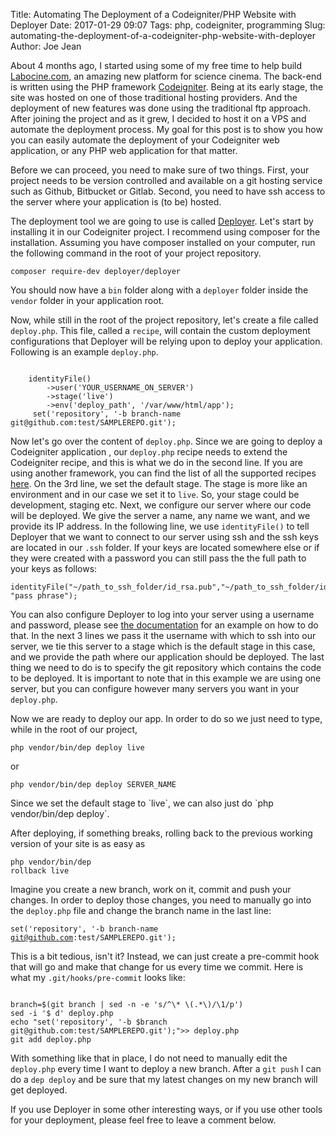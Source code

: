 Title: Automating The Deployment of a Codeigniter/PHP Website with Deployer
Date: 2017-01-29 09:07
Tags: php, codeigniter, programming
Slug: automating-the-deployment-of-a-codeigniter-php-website-with-deployer
Author: Joe Jean


About 4 months ago, I started using some of my free time to help build [Labocine.com](http://labocine.com/), an amazing new platform for science cinema.  The back-end is written using the PHP framework [Codeigniter](https://www.codeigniter.com/). Being at its early stage, the site was hosted on one of those traditional hosting providers. And the deployment of new features was done using the traditional ftp approach. After joining the project and as it grew, I decided to host it on a VPS and automate the deployment process. My goal for this post is to show you how you can easily automate the deployment of your Codeigniter web application, or any PHP web application for that matter.

Before we can proceed, you need to make sure of two things. First, your project needs to be version controlled and available on a git hosting service such as Github, Bitbucket or Gitlab. Second, you need to have ssh access to the server where your application is (to be) hosted. 

The deployment tool we are going to use is called [Deployer](https://deployer.org/). Let's start by installing it in our Codeigniter project. I recommend using composer for the installation. Assuming you have composer installed on your computer, run the following command in the root of your project repository. 

    composer require-dev deployer/deployer
  
You should now have a `bin` folder along with a `deployer` folder inside the `vendor` folder in your application root. 

Now, while still in the root of the project repository, let's create a file called `deploy.php`. This file, called a `recipe`,  will contain the custom deployment configurations that Deployer will be relying upon to deploy your application. Following is an example `deploy.php`. 
<pre><code>
    <?php
    require 'recipe/codeigniter.php';
    set('default_stage', 'live');
    server('SERVER_NAME', 'SERVER_IP_ADDRESS')
        ->identityFile()
        ->user('YOUR_USERNAME_ON_SERVER')
        ->stage('live')
        ->env('deploy_path', '/var/www/html/app');
     set('repository', '-b branch-name git@github.com:test/SAMPLEREPO.git');
</code></pre>
Now let's go over the content of `deploy.php`. Since we are going to deploy a Codeigniter application , our `deploy.php` recipe needs to extend the Codeigniter recipe, and this is what we do in the second line. If you are using another framework, you can find the list of all the supported recipes [here](https://github.com/deployphp/deployer/tree/master/recipe). 
On the 3rd line, we set the default stage. The stage is more like an environment and in our case we set it to `live`. So, your stage could be development, staging etc. Next, we configure our server where our code will be deployed. We give the server a name, any name we want, and we provide its IP address. In the following line, we use `identityFile()` to tell Deployer that we want to connect to our server using ssh and the ssh keys are located in our `.ssh` folder. If your keys are located somewhere else or if they were created with a password you can still pass the the full path to your keys as follows:

```
identityFile("~/path_to_ssh_folder/id_rsa.pub","~/path_to_ssh_folder/id_rsa", "pass phrase");
```

You can also configure Deployer to log into your server using a username and password, please see [the documentation](https://deployer.org/docs/servers) for an example on how to do that. In the next 3 lines we pass it the username with which to ssh into our server, we tie this server to a stage which is the default stage in this case, and we provide the path where our application should be deployed. The last thing we need to do is to  specify the git repository which contains the code to be deployed. It is important to note that in this example we are using one server, but you can configure however many servers you want in your `deploy.php`.

Now we are ready to deploy our app. In order to do so we just need to type, while in the root of our project,
<pre><code>php vendor/bin/dep deploy live</code></pre> or 
<pre><code>php vendor/bin/dep deploy SERVER_NAME</code></pre> Since we set the default stage to `live`, we can also just do `php vendor/bin/dep deploy`. 

After deploying, if something breaks, rolling back to the previous working version of your site is as easy as <pre><code>php vendor/bin/dep rollback live </code></pre> 

Imagine you create a new branch, work on it, commit and push your changes. In order to deploy those changes, you need to manually go into the `deploy.php` file and change the branch name in the last line: <pre><code>set('repository', '-b branch-name git@github.com:test/SAMPLEREPO.git');</code></pre>This is a bit tedious, isn't it? Instead, we can just create a pre-commit hook that will go and make that change for us every time we commit. Here is what my `.git/hooks/pre-commit` looks like:

<pre><code>
branch=$(git branch | sed -n -e 's/^\* \(.*\)/\1/p')
sed -i '$ d' deploy.php
echo "set('repository', '-b $branch git@github.com:test/SAMPLEREPO.git');">> deploy.php
git add deploy.php
</code></pre>

With something like that in place, I do not need to manually edit the `deploy.php`  every time I want to deploy a new branch. After a `git push` I can do a `dep deploy` and be sure that my latest changes on my new branch will get deployed. 

If you use Deployer in some other interesting ways, or if you use other tools for your deployment, please feel free to leave a comment below. 

